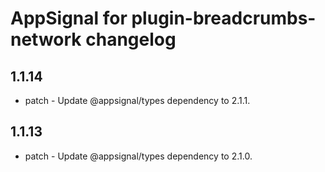 # AppSignal for plugin-breadcrumbs-network changelog

## 1.1.14

- patch - Update @appsignal/types dependency to 2.1.1.

## 1.1.13

- patch - Update @appsignal/types dependency to 2.1.0.
